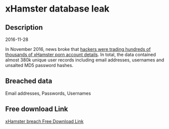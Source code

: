 # xHamster database leak

## Description

2016-11-28

In November 2016, news broke that <a href="https://motherboard.vice.com/en_us/article/kb7kqx/hackers-are-trading-hundreds-of-thousands-of-xhamster-porn-account-details" target="_blank" rel="noopener">hackers were trading hundreds of thousands of xHamster porn account details</a>. In total, the data contained almost 380k unique user records including email addresses, usernames and unsalted MD5 password hashes.

## Breached data

Email addresses, Passwords, Usernames

## Free download Link

[xHamster breach Free Download Link](https://link-to.net/1229997/873.8854932359069/dynamic/?r=aHR0cHM6Ly93d3cubWVkaWFmaXJlLmNvbS92aWV3L1Y3R1BsQXlHYlg5OGdDbi94aGFtc3Rlci5jb20vZmlsZQ==)